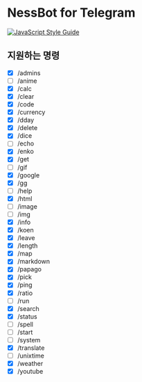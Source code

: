 # NessBot for Telegram

[![JavaScript Style Guide](https://cdn.rawgit.com/standard/standard/master/badge.svg)](https://github.com/standard/standard)

## 지원하는 명령

- [x] /admins
- [ ] /anime
- [x] /calc
- [x] /clear
- [x] /code
- [x] /currency
- [x] /dday
- [x] /delete
- [x] /dice
- [ ] /echo
- [x] /enko
- [x] /get
- [ ] /gif
- [x] /google
- [x] /gg
- [ ] /help
- [x] /html
- [ ] /image
- [ ] /img
- [x] /info
- [x] /koen
- [x] /leave
- [x] /length
- [x] /map
- [x] /markdown
- [x] /papago
- [x] /pick
- [x] /ping
- [x] /ratio
- [ ] /run
- [x] /search
- [x] /status
- [ ] /spell
- [ ] /start
- [ ] /system
- [x] /translate
- [ ] /unixtime
- [x] /weather
- [x] /youtube
